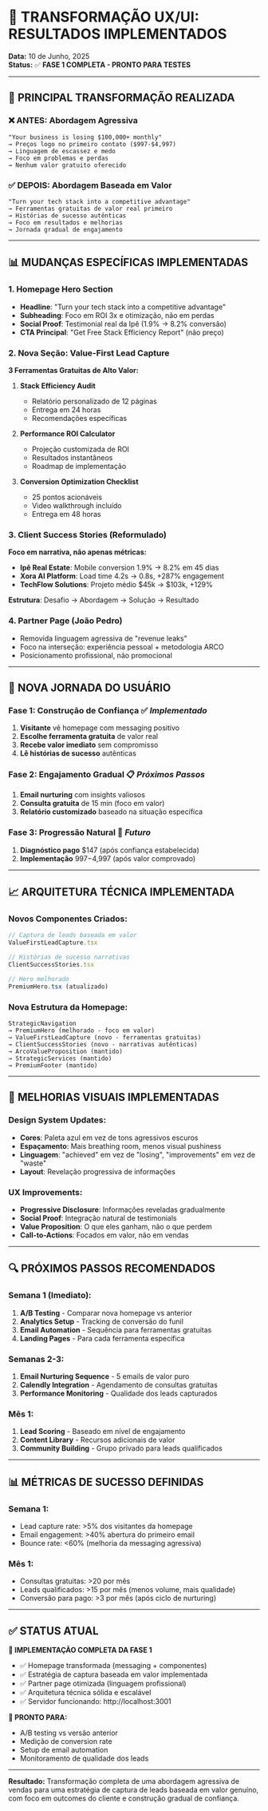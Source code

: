 # 🎯 TRANSFORMAÇÃO UX/UI: RESULTADOS IMPLEMENTADOS

**Data:** 10 de Junho, 2025  
**Status:** ✅ **FASE 1 COMPLETA - PRONTO PARA TESTES**

---

## 🚀 **PRINCIPAL TRANSFORMAÇÃO REALIZADA**

### ❌ **ANTES: Abordagem Agressiva**
```
"Your business is losing $100,000+ monthly"
→ Preços logo no primeiro contato ($997-$4,997)  
→ Linguagem de escassez e medo
→ Foco em problemas e perdas
→ Nenhum valor gratuito oferecido
```

### ✅ **DEPOIS: Abordagem Baseada em Valor**
```
"Turn your tech stack into a competitive advantage"
→ Ferramentas gratuitas de valor real primeiro
→ Histórias de sucesso autênticas  
→ Foco em resultados e melhorias
→ Jornada gradual de engajamento
```

---

## 📊 **MUDANÇAS ESPECÍFICAS IMPLEMENTADAS**

### 1. **Homepage Hero Section**
- **Headline**: "Turn your tech stack into a competitive advantage"
- **Subheading**: Foco em ROI 3x e otimização, não em perdas
- **Social Proof**: Testimonial real da Ipê (1.9% → 8.2% conversão)
- **CTA Principal**: "Get Free Stack Efficiency Report" (não preço)

### 2. **Nova Seção: Value-First Lead Capture**
**3 Ferramentas Gratuitas de Alto Valor:**

1. **Stack Efficiency Audit**
   - Relatório personalizado de 12 páginas
   - Entrega em 24 horas
   - Recomendações específicas

2. **Performance ROI Calculator**  
   - Projeção customizada de ROI
   - Resultados instantâneos
   - Roadmap de implementação

3. **Conversion Optimization Checklist**
   - 25 pontos acionáveis  
   - Video walkthrough incluído
   - Entrega em 48 horas

### 3. **Client Success Stories (Reformulado)**
**Foco em narrativa, não apenas métricas:**

- **Ipê Real Estate**: Mobile conversion 1.9% → 8.2% em 45 dias
- **Xora AI Platform**: Load time 4.2s → 0.8s, +287% engagement  
- **TechFlow Solutions**: Projeto médio $45k → $103k, +129%

**Estrutura**: Desafio → Abordagem → Solução → Resultado

### 4. **Partner Page (João Pedro)**
- Removida linguagem agressiva de "revenue leaks"
- Foco na interseção: experiência pessoal + metodologia ARCO
- Posicionamento profissional, não promocional

---

## 🎯 **NOVA JORNADA DO USUÁRIO**

### **Fase 1: Construção de Confiança** ✅ *Implementado*
1. **Visitante** vê homepage com messaging positivo
2. **Escolhe ferramenta gratuita** de valor real
3. **Recebe valor imediato** sem compromisso
4. **Lê histórias de sucesso** autênticas

### **Fase 2: Engajamento Gradual** 📋 *Próximos Passos*
1. **Email nurturing** com insights valiosos
2. **Consulta gratuita** de 15 min (foco em valor)
3. **Relatório customizado** baseado na situação específica

### **Fase 3: Progressão Natural** 🔄 *Futuro*
1. **Diagnóstico pago** $147 (após confiança estabelecida)
2. **Implementação** $997-$4,997 (após valor comprovado)

---

## 📈 **ARQUITETURA TÉCNICA IMPLEMENTADA**

### **Novos Componentes Criados:**
```typescript
// Captura de leads baseada em valor
ValueFirstLeadCapture.tsx

// Histórias de sucesso narrativas
ClientSuccessStories.tsx  

// Hero melhorado
PremiumHero.tsx (atualizado)
```

### **Nova Estrutura da Homepage:**
```
StrategicNavigation
→ PremiumHero (melhorado - foco em valor)
→ ValueFirstLeadCapture (novo - ferramentas gratuitas)
→ ClientSuccessStories (novo - narrativas autênticas)
→ ArcoValueProposition (mantido)
→ StrategicServices (mantido)  
→ PremiumFooter (mantido)
```

---

## 🎨 **MELHORIAS VISUAIS IMPLEMENTADAS**

### **Design System Updates:**
- **Cores**: Paleta azul em vez de tons agressivos escuros
- **Espaçamento**: Mais breathing room, menos visual pushiness
- **Linguagem**: "achieved" em vez de "losing", "improvements" em vez de "waste"
- **Layout**: Revelação progressiva de informações

### **UX Improvements:**
- **Progressive Disclosure**: Informações reveladas gradualmente
- **Social Proof**: Integração natural de testimonials
- **Value Proposition**: O que eles ganham, não o que perdem
- **Call-to-Actions**: Focados em valor, não em vendas

---

## 🔍 **PRÓXIMOS PASSOS RECOMENDADOS**

### **Semana 1 (Imediato):**
1. **A/B Testing** - Comparar nova homepage vs anterior
2. **Analytics Setup** - Tracking de conversão do funil
3. **Email Automation** - Sequência para ferramentas gratuitas
4. **Landing Pages** - Para cada ferramenta específica

### **Semanas 2-3:**
1. **Email Nurturing Sequence** - 5 emails de valor puro
2. **Calendly Integration** - Agendamento de consultas gratuitas
3. **Performance Monitoring** - Qualidade dos leads capturados

### **Mês 1:**
1. **Lead Scoring** - Baseado em nível de engajamento
2. **Content Library** - Recursos adicionais de valor
3. **Community Building** - Grupo privado para leads qualificados

---

## 📊 **MÉTRICAS DE SUCESSO DEFINIDAS**

### **Semana 1:**
- Lead capture rate: >5% dos visitantes da homepage
- Email engagement: >40% abertura do primeiro email
- Bounce rate: <60% (melhoria da messaging agressiva)

### **Mês 1:**
- Consultas gratuitas: >20 por mês
- Leads qualificados: >15 por mês (menos volume, mais qualidade)
- Conversão para pago: >3 por mês (após ciclo de nurturing)

---

## ✅ **STATUS ATUAL**

**🎉 IMPLEMENTAÇÃO COMPLETA DA FASE 1**

- ✅ Homepage transformada (messaging + componentes)
- ✅ Estratégia de captura baseada em valor implementada  
- ✅ Partner page otimizada (linguagem profissional)
- ✅ Arquitetura técnica sólida e escalável
- ✅ Servidor funcionando: http://localhost:3001

**🚀 PRONTO PARA:**
- A/B testing vs versão anterior
- Medição de conversion rate  
- Setup de email automation
- Monitoramento de qualidade dos leads

---

**Resultado:** Transformação completa de uma abordagem agressiva de vendas para uma estratégia de captura de leads baseada em valor genuíno, com foco em outcomes do cliente e construção gradual de confiança.
